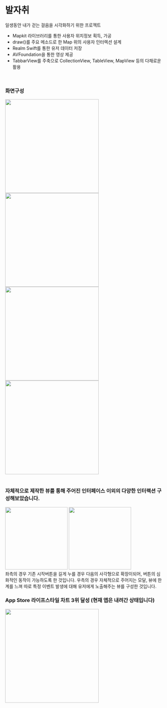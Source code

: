 # 발자취
일생동안 내가 걷는 걸음을 시각화하기 위한 프로젝트
- Mapkit 라이브러리를 통한 사용자 위치정보 획득, 가공
- draw()를 주요 메소드로 한 Map 위의 사용자 인터렉션 설계
- Realm Swift를 통한 유저 데이터 저장
- AVFoundation을 통한 영상 제공
- TabbarView를 주축으로 CollectionView, TableView, MapView 등의 다채로운 활용
</br>

### 화면구성
<img width="300" src="https://user-images.githubusercontent.com/57023279/202394390-286cf4f2-4199-46a1-9bd5-9401fdafdeb4.jpeg"> <img width="300" src="https://user-images.githubusercontent.com/57023279/202394431-8c340d0c-81bd-45ea-96f9-d3a12f6e9021.jpeg">
</br>
<img width="300" src="https://user-images.githubusercontent.com/57023279/202394687-078f4b91-cfbc-490f-babe-bfc7b3b59582.png"> <img width="300" src="https://user-images.githubusercontent.com/57023279/202394691-8e33581a-bed2-4ad5-91c9-8e72fe7cb7d1.png">
</br>
</br>
### 자체적으로 제작한 뷰를 통해 주어진 인터페이스 이외의 다양한 인터랙션 구성해보았습니다.
<img width="200" src="https://user-images.githubusercontent.com/57023279/202436381-2b13a56f-bd4d-4444-89f2-f64e07024b2c.jpg"> <img width="200" src="https://user-images.githubusercontent.com/57023279/202436367-94e050a9-6055-4e38-9fe7-e8bf1962b285.PNG">
</br>
좌측의 경우 기존 시작버튼을 길게 누를 경우 다음의 사각형으로 확장이되어, 버튼의 심화적인 동작이 가능하도록 한 것입니다.
우측의 경우 자체적으로 주어지는 모달, 뷰에 한계를 느껴 따로 특정 이벤트 발생에 대해 유저에게 노출해주는 뷰를 구성한 것입니다.



### App Store 라이프스타일 차트 3위 달성 (현재 앱은 내려간 상태입니다)
<img width="300" src="https://user-images.githubusercontent.com/57023279/202392677-77112db5-bfa3-4c44-b3c1-4adef470308f.jpeg">




